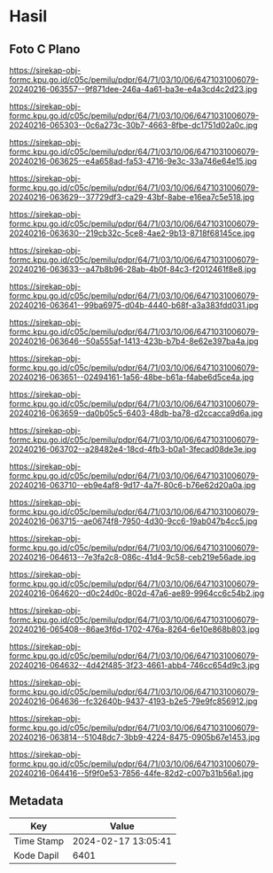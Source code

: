 # Hasil

## Foto C Plano

https://sirekap-obj-formc.kpu.go.id/c05c/pemilu/pdpr/64/71/03/10/06/6471031006079-20240216-063557--9f871dee-246a-4a61-ba3e-e4a3cd4c2d23.jpg

https://sirekap-obj-formc.kpu.go.id/c05c/pemilu/pdpr/64/71/03/10/06/6471031006079-20240216-065303--0c6a273c-30b7-4663-8fbe-dc1751d02a0c.jpg

https://sirekap-obj-formc.kpu.go.id/c05c/pemilu/pdpr/64/71/03/10/06/6471031006079-20240216-063625--e4a658ad-fa53-4716-9e3c-33a746e64e15.jpg

https://sirekap-obj-formc.kpu.go.id/c05c/pemilu/pdpr/64/71/03/10/06/6471031006079-20240216-063629--37729df3-ca29-43bf-8abe-e16ea7c5e518.jpg

https://sirekap-obj-formc.kpu.go.id/c05c/pemilu/pdpr/64/71/03/10/06/6471031006079-20240216-063630--219cb32c-5ce8-4ae2-9b13-8718f68145ce.jpg

https://sirekap-obj-formc.kpu.go.id/c05c/pemilu/pdpr/64/71/03/10/06/6471031006079-20240216-063633--a47b8b96-28ab-4b0f-84c3-f2012461f8e8.jpg

https://sirekap-obj-formc.kpu.go.id/c05c/pemilu/pdpr/64/71/03/10/06/6471031006079-20240216-063641--99ba6975-d04b-4440-b68f-a3a383fdd031.jpg

https://sirekap-obj-formc.kpu.go.id/c05c/pemilu/pdpr/64/71/03/10/06/6471031006079-20240216-063646--50a555af-1413-423b-b7b4-8e62e397ba4a.jpg

https://sirekap-obj-formc.kpu.go.id/c05c/pemilu/pdpr/64/71/03/10/06/6471031006079-20240216-063651--02494161-1a56-48be-b61a-f4abe6d5ce4a.jpg

https://sirekap-obj-formc.kpu.go.id/c05c/pemilu/pdpr/64/71/03/10/06/6471031006079-20240216-063659--da0b05c5-6403-48db-ba78-d2ccacca9d6a.jpg

https://sirekap-obj-formc.kpu.go.id/c05c/pemilu/pdpr/64/71/03/10/06/6471031006079-20240216-063702--a28482e4-18cd-4fb3-b0a1-3fecad08de3e.jpg

https://sirekap-obj-formc.kpu.go.id/c05c/pemilu/pdpr/64/71/03/10/06/6471031006079-20240216-063710--eb9e4af8-9d17-4a7f-80c6-b76e62d20a0a.jpg

https://sirekap-obj-formc.kpu.go.id/c05c/pemilu/pdpr/64/71/03/10/06/6471031006079-20240216-063715--ae0674f8-7950-4d30-9cc6-19ab047b4cc5.jpg

https://sirekap-obj-formc.kpu.go.id/c05c/pemilu/pdpr/64/71/03/10/06/6471031006079-20240216-064613--7e3fa2c8-086c-41d4-9c58-ceb219e56ade.jpg

https://sirekap-obj-formc.kpu.go.id/c05c/pemilu/pdpr/64/71/03/10/06/6471031006079-20240216-064620--d0c24d0c-802d-47a6-ae89-9964cc6c54b2.jpg

https://sirekap-obj-formc.kpu.go.id/c05c/pemilu/pdpr/64/71/03/10/06/6471031006079-20240216-065408--86ae3f6d-1702-476a-8264-6e10e868b803.jpg

https://sirekap-obj-formc.kpu.go.id/c05c/pemilu/pdpr/64/71/03/10/06/6471031006079-20240216-064632--4d42f485-3f23-4661-abb4-746cc654d9c3.jpg

https://sirekap-obj-formc.kpu.go.id/c05c/pemilu/pdpr/64/71/03/10/06/6471031006079-20240216-064636--fc32640b-9437-4193-b2e5-79e9fc856912.jpg

https://sirekap-obj-formc.kpu.go.id/c05c/pemilu/pdpr/64/71/03/10/06/6471031006079-20240216-063814--51048dc7-3bb9-4224-8475-0905b67e1453.jpg

https://sirekap-obj-formc.kpu.go.id/c05c/pemilu/pdpr/64/71/03/10/06/6471031006079-20240216-064416--5f9f0e53-7856-44fe-82d2-c007b31b56a1.jpg


## Metadata

| Key        | Value               |
| ---------- | ------------------- |
| Time Stamp | 2024-02-17 13:05:41 |
| Kode Dapil | 6401                |



